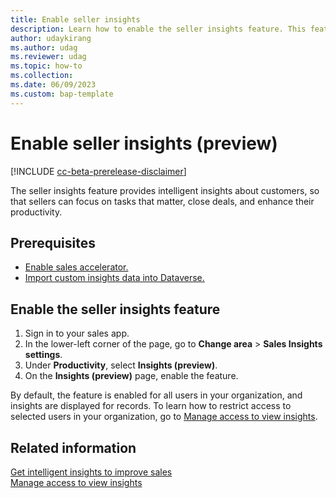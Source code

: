 ```yaml
---
title: Enable seller insights
description: Learn how to enable the seller insights feature. This feature provides intelligent insights about customers, so that sellers can focus on tasks that matter, close deals, and enhance their productivity.
author: udaykirang
ms.author: udag
ms.reviewer: udag
ms.topic: how-to
ms.collection: 
ms.date: 06/09/2023
ms.custom: bap-template
---
```


# Enable seller insights (preview)

[!INCLUDE [cc-beta-prerelease-disclaimer](../includes/cc-beta-prerelease-disclaimer.md)]

The seller insights feature provides intelligent insights about customers, so that sellers can focus on tasks that matter, close deals, and enhance their productivity.

## Prerequisites

- [Enable sales accelerator.](enable-configure-sales-accelerator.md)
- [Import custom insights data into Dataverse.](import-insights-model-into-dataverse.md)

## Enable the seller insights feature

1. Sign in to your sales app.
1. In the lower-left corner of the page, go to **Change area** \> **Sales Insights settings**.
1. Under **Productivity**, select **Insights (preview)**.
1. On the **Insights (preview)** page, enable the feature.

By default, the feature is enabled for all users in your organization, and insights are displayed for records. To learn how to restrict access to selected users in your organization, go to [Manage access to view insights](manage-access-view-insights.md).

## Related information

[Get intelligent insights to improve sales](seller-insights-intro.md)  
[Manage access to view insights](manage-access-view-insights.md)
